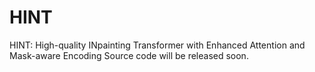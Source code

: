 # HINT
HINT: High-quality INpainting Transformer with Enhanced Attention and Mask-aware Encoding
Source code will be released soon.
